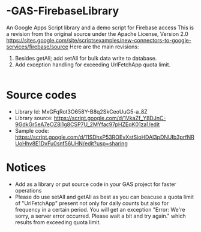 # -GAS-FirebaseLibrary
An Google Apps Script library and a demo script for Firebase access
This is a revision from the original source under the Apache License, Version 2.0
https://sites.google.com/site/scriptsexamples/new-connectors-to-google-services/firebase/source
Here are the main revisions: 
1. Besides getAll; add setAll for bulk data write to database.<br/>
2. Add exception handling for exceeding UrlFetchApp quota limit.  <br/><br/>
 
# Source codes
* Library Id: MxGFqRot3O658Y-B8q2SkCeoUuG5-a_8Z
* Library source: https://script.google.com/d/1VkaZf_Y8DJnC-9GdkGr5eA7eOZ8l1g8CSP7U_2MYfac97pHZEqK01za1/edit
* Sample code: https://script.google.com/d/11SDhxP53ROEvXstSioHDAl3pDNUIb3prfNRUoHhv8E1DvFu0snf56UHN/edit?usp=sharing

# Notices
* Add as a library or put source code in your GAS project for faster operations<br/>
* Please do use setAll and getAll as best as you can beacuse a quota limit of "UrlFetchApp" present not only for daily counts but also for frequency in a certain period. 
  You will get an exception "Error: We're sorry, a server error occurred. Please wait a bit and try again." which results from exceeding quota limit.<br/>
